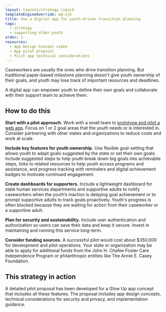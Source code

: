 ```yaml
---
layout: layouts/strategy.liquid
templateEngineOverride: md,njk
title: Use a digital app for youth-driven transition planning
tags:
  - strategy
  - supporting-older-youth
order: 1
resources:
  - App Design Concept video
  - App pilot proposal
  - Pilot app technical considerations
---
```

Caseworkers are usually the ones who drive transition planning. But traditional paper-based milestone planning doesn't give youth ownership of their goals, and youth may lose track of important resources and deadlines.

A digital app can empower youth to define their own goals and collaborate with their support team to achieve them.

## How to do this

**Start with a pilot approach.** Work with a small team to [prototype and pilot a web app](https://www.aspentechpolicyhub.org/wp-content/uploads/Glow-Up-App-Proposal.pdf). Focus on 1 or 2 goal areas that the youth needs or is interested in. Consider partnering with other states and organizations to reduce costs and work at scale.

**Include key features for youth ownership.** Use flexible goal-setting that allows youth to adapt goals suggested by the state or set their own goals. Include suggested steps to help youth break down big goals into achievable steps, links to related resources to help youth access programs and assistance, and progress tracking with reminders and digital achievement badges to motivate continued engagement.

**Create dashboards for supporters.** Include a lightweight dashboard for state human services departments and supportive adults to notify caseworkers when the youth’s inaction is delaying goal achievement or to prompt supportive adults to track goals proactively. Youth's progress is often blocked because they are waiting for action from their caseworker or a supportive adult.

**Plan for security and sustainability.** Include user authentication and authorization so users can save their data and keep it secure. Invest in maintaining and running this service long-term.

**Consider funding sources.** A successful pilot would cost about $350,000 for development and pilot operations. Your state or organization may be able to apply for additional funds from the John H. Chafee Foster Care Independence Program or philanthropic entities like The Annie E. Casey Foundation.

## This strategy in action

A detailed pilot proposal has been developed for a Glow Up app concept that includes all these features. The proposal includes app design concepts, technical considerations for security and privacy, and implementation guidance.
